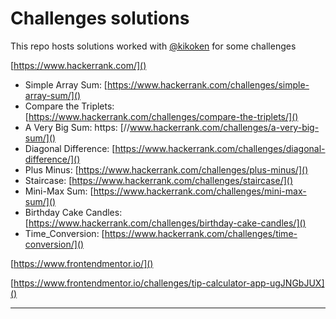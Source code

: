 # Challenges solutions

This repo hosts solutions worked with [@kikoken](https://github.com/kikoken/) for some challenges 


[https://www.hackerrank.com/]()

- Simple Array Sum: [https://www.hackerrank.com/challenges/simple-array-sum/]()
- Compare the Triplets: [https://www.hackerrank.com/challenges/compare-the-triplets/]()
- A Very Big Sum: https: [//www.hackerrank.com/challenges/a-very-big-sum/]()
- Diagonal Difference: [https://www.hackerrank.com/challenges/diagonal-difference/]()
- Plus Minus: [https://www.hackerrank.com/challenges/plus-minus/]()
- Staircase: [https://www.hackerrank.com/challenges/staircase/]()
- Mini-Max Sum: [https://www.hackerrank.com/challenges/mini-max-sum/]()
- Birthday Cake Candles: [https://www.hackerrank.com/challenges/birthday-cake-candles/]()
- Time_Conversion: [https://www.hackerrank.com/challenges/time-conversion/]()

[https://www.frontendmentor.io/]()

[https://www.frontendmentor.io/challenges/tip-calculator-app-ugJNGbJUX]()

---

